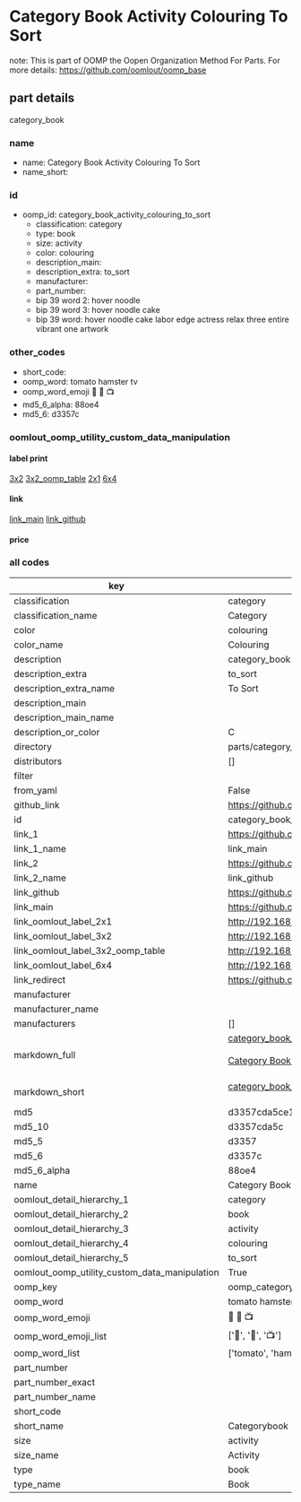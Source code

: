 # Category Book Activity Colouring To Sort  

note: This is part of OOMP the Oopen Organization Method For Parts. For more details: https://github.com/oomlout/oomp_base

##  part details
  



category_book



### name
* name: Category Book Activity Colouring To Sort
* name_short: 
### id
* oomp_id: category_book_activity_colouring_to_sort
  * classification: category
  * type: book
  * size: activity
  * color: colouring
  * description_main: 
  * description_extra: to_sort
  * manufacturer: 
  * part_number: 
  * bip 39 word 2: hover noodle
  * bip 39 word 3: hover noodle cake
  * bip 39 word: hover noodle cake labor edge actress relax three entire vibrant one artwork

### other_codes
* short_code: 
* oomp_word: tomato hamster tv
* oomp_word_emoji :tomato: :hamster: :tv:
* md5_6_alpha: 88oe4
* md5_6: d3357c






### oomlout_oomp_utility_custom_data_manipulation
#### label print
[3x2](http://192.168.1.245:1112/?label=oomp%2088oe4)
[3x2_oomp_table](http://192.168.1.108:1112/?label=oomp%2088oe4)
[2x1](http://192.168.1.242:1112/?label=oomp%2088oe4)
[6x4](http://192.168.1.55:1112/?label=oomp%2088oe4)    

#### link

[link_main](https://github.com/oomlout/oomlout_oomp_version_1_messy/tree/main/parts/category_book_activity_colouring_to_sort) [link_github](https://github.com/oomlout/oomlout_oomp_version_1_messy/tree/main/parts/category_book_activity_colouring_to_sort)                             

#### price







### all codes 
| key | value |  
| --- | --- |  
| classification | category |  
| classification_name | Category |  
| color | colouring |  
| color_name | Colouring |  
| description | category_book |  
| description_extra | to_sort |  
| description_extra_name | To Sort |  
| description_main |  |  
| description_main_name |  |  
| description_or_color | C  |  
| directory | parts/category_book_activity_colouring_to_sort |  
| distributors | [] |  
| filter |  |  
| from_yaml | False |  
| github_link | https://github.com/oomlout/oomlout_oomp_part_src/tree/main/parts/category_book_activity_colouring_to_sort |  
| id | category_book_activity_colouring_to_sort |  
| link_1 | https://github.com/oomlout/oomlout_oomp_version_1_messy/tree/main/parts/category_book_activity_colouring_to_sort |  
| link_1_name | link_main |  
| link_2 | https://github.com/oomlout/oomlout_oomp_version_1_messy/tree/main/parts/category_book_activity_colouring_to_sort |  
| link_2_name | link_github |  
| link_github | https://github.com/oomlout/oomlout_oomp_version_1_messy/tree/main/parts/category_book_activity_colouring_to_sort |  
| link_main | https://github.com/oomlout/oomlout_oomp_version_1_messy/tree/main/parts/category_book_activity_colouring_to_sort |  
| link_oomlout_label_2x1 | http://192.168.1.242:1112/?label=oomp%2088oe4 |  
| link_oomlout_label_3x2 | http://192.168.1.245:1112/?label=oomp%2088oe4 |  
| link_oomlout_label_3x2_oomp_table | http://192.168.1.108:1112/?label=oomp%2088oe4 |  
| link_oomlout_label_6x4 | http://192.168.1.55:1112/?label=oomp%2088oe4 |  
| link_redirect | https://github.com/oomlout/oomlout_oomp_version_1_messy/tree/main/parts/category_book_activity_colouring_to_sort |  
| manufacturer |  |  
| manufacturer_name |  |  
| manufacturers | [] |  
| markdown_full | [category_book_activity_colouring_to_sort](none)<br>[](none)<br>[Category Book Activity Colouring To Sort](none)<br><br> |  
| markdown_short | [category_book_activity_colouring_to_sort](none)<br><br> |  
| md5 | d3357cda5ce116a00b2327c440a58373 |  
| md5_10 | d3357cda5c |  
| md5_5 | d3357 |  
| md5_6 | d3357c |  
| md5_6_alpha | 88oe4 |  
| name | Category Book Activity Colouring To Sort |  
| oomlout_detail_hierarchy_1 | category |  
| oomlout_detail_hierarchy_2 | book |  
| oomlout_detail_hierarchy_3 | activity |  
| oomlout_detail_hierarchy_4 | colouring |  
| oomlout_detail_hierarchy_5 | to_sort |  
| oomlout_oomp_utility_custom_data_manipulation | True |  
| oomp_key | oomp_category_book_activity_colouring_to_sort |  
| oomp_word | tomato hamster tv |  
| oomp_word_emoji | :tomato: :hamster: :tv: |  
| oomp_word_emoji_list | [':tomato:', ':hamster:', ':tv:'] |  
| oomp_word_list | ['tomato', 'hamster', 'tv'] |  
| part_number |  |  
| part_number_exact |  |  
| part_number_name |  |  
| short_code |  |  
| short_name | Categorybook |  
| size | activity |  
| size_name | Activity |  
| type | book |  
| type_name | Book |  
